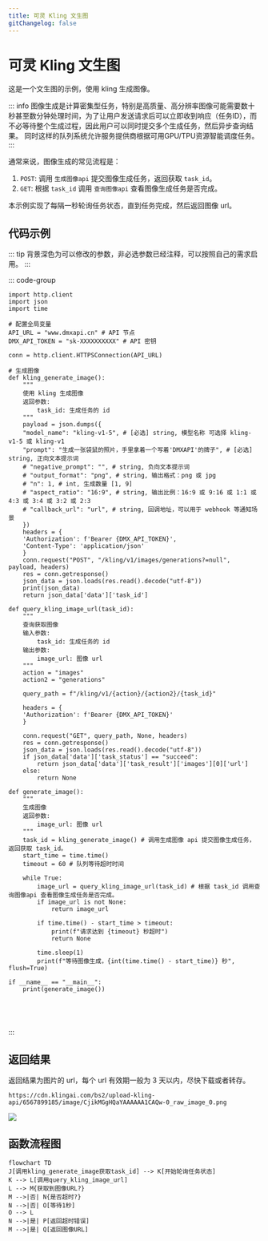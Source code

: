 ```yaml
---
title: 可灵 Kling 文生图
gitChangelog: false
---
```


# 可灵 Kling 文生图

这是一个文生图的示例，使用 kling 生成图像。

::: info
图像生成是计算密集型任务，特别是高质量、高分辨率图像可能需要数十秒甚至数分钟处理时间，为了让用户发送请求后可以立即收到响应（任务ID），而不必等待整个生成过程，因此用户可以同时提交多个生成任务，然后异步查询结果。
同时这样的队列系统允许服务提供商根据可用GPU/TPU资源智能调度任务。
:::

通常来说，图像生成的常见流程是：

1. `POST`: 调用 `生成图像api` 提交图像生成任务，返回获取 `task_id`。
2. `GET`: 根据 `task_id` 调用 `查询图像api` 查看图像生成任务是否完成。

本示例实现了每隔一秒轮询任务状态，直到任务完成，然后返回图像 url。

## 代码示例

::: tip
背景深色为可以修改的参数，非必选参数已经注释，可以按照自己的需求启用。
:::

::: code-group

```python[python]{6-7,19-25}
import http.client
import json
import time

# 配置全局变量
API_URL = "www.dmxapi.cn" # API 节点
DMX_API_TOKEN = "sk-XXXXXXXXXX" # API 密钥

conn = http.client.HTTPSConnection(API_URL)

# 生成图像
def kling_generate_image():
    """
    使用 kling 生成图像
    返回参数:
        task_id: 生成任务的 id
    """
    payload = json.dumps({
    "model_name": "kling-v1-5", # [必选] string, 模型名称 可选择 kling-v1-5 或 kling-v1
    "prompt": "生成一张袋鼠的照片，手里拿着一个写着'DMXAPI'的牌子", # [必选] string, 正向文本提示词
    # "negative_prompt": "", # string, 负向文本提示词
    # "output_format": "png", # string, 输出格式：png 或 jpg
    # "n": 1, # int, 生成数量 [1, 9]
    # "aspect_ratio": "16:9", # string, 输出比例：16:9 或 9:16 或 1:1 或 4:3 或 3:4 或 3:2 或 2:3
    # "callback_url": "url", # string, 回调地址，可以用于 webhook 等通知场景
    })
    headers = {
    'Authorization': f'Bearer {DMX_API_TOKEN}',
    'Content-Type': 'application/json'
    }
    conn.request("POST", "/kling/v1/images/generations?=null", payload, headers)
    res = conn.getresponse()
    json_data = json.loads(res.read().decode("utf-8"))
    print(json_data)
    return json_data['data']['task_id']

def query_kling_image_url(task_id):
    """
    查询获取图像
    输入参数:
        task_id: 生成任务的 id
    输出参数:
        image_url: 图像 url
    """
    action = "images"
    action2 = "generations"

    query_path = f"/kling/v1/{action}/{action2}/{task_id}"

    headers = {
    'Authorization': f'Bearer {DMX_API_TOKEN}'
    }

    conn.request("GET", query_path, None, headers)
    res = conn.getresponse()
    json_data = json.loads(res.read().decode("utf-8"))
    if json_data['data']['task_status'] == "succeed":
        return json_data['data']['task_result']['images'][0]['url']
    else: 
        return None

def generate_image():
    """
    生成图像
    返回参数:
        image_url: 图像 url
    """
    task_id = kling_generate_image() # 调用生成图像 api 提交图像生成任务，返回获取 task_id。
    start_time = time.time()
    timeout = 60 # 队列等待超时时间

    while True:
        image_url = query_kling_image_url(task_id) # 根据 task_id 调用查询图像api 查看图像生成任务是否完成。
        if image_url is not None:
            return image_url

        if time.time() - start_time > timeout:
            print(f"请求达到 {timeout} 秒超时")
            return None

        time.sleep(1)
        print(f"等待图像生成，{int(time.time() - start_time)} 秒", flush=True)

if __name__ == "__main__":
    print(generate_image())
```

```sh [shell]

```

```go [go]

```

```js [js]

```

```java [java]

```

:::

## 返回结果

返回结果为图片的 url，每个 url 有效期一般为 3 天以内，尽快下载或者转存。

```
https://cdn.klingai.com/bs2/upload-kling-api/6567899185/image/CjikMGgHQaYAAAAAA1CAQw-0_raw_image_0.png
```

![](https://cdn.jsdelivr.net/gh/timerring/scratchpad2023/2024/2025-05-04-23-33-40.png)

## 函数流程图

```mermaid
flowchart TD
J[调用kling_generate_image获取task_id] --> K[开始轮询任务状态]
K --> L[调用query_kling_image_url]
L --> M{获取到图像URL?}
M -->|否| N{是否超时?}
N -->|否| O[等待1秒]
O --> L
N -->|是| P[返回超时错误]
M -->|是| Q[返回图像URL]
```